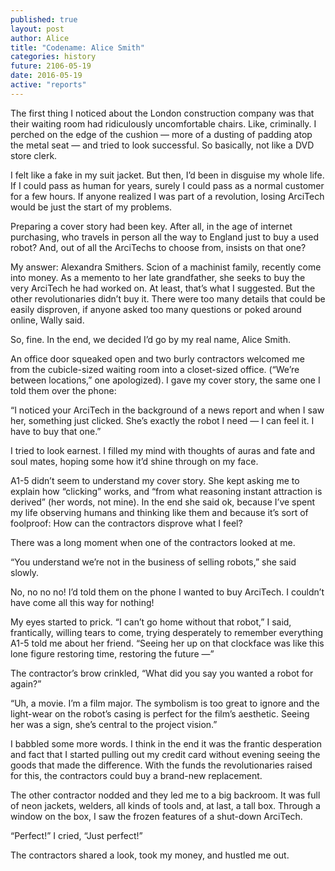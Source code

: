 ```yaml
---
published: true
layout: post
author: Alice
title: "Codename: Alice Smith"
categories: history
future: 2106-05-19
date: 2016-05-19
active: "reports"
---
```


The first thing I noticed about the London construction company was that their waiting room had ridiculously uncomfortable chairs. Like, criminally. I perched on the edge of the cushion — more of a dusting of padding atop the metal seat — and tried to look successful. So basically, not like a DVD store clerk.

I felt like a fake in my suit jacket. But then, I’d been in disguise my whole life. If I could pass as human for years, surely I could pass as a normal customer for a few hours.  If anyone realized I was part of a revolution, losing ArciTech would be just the start of my problems. 
 
Preparing a cover story had been key. After all, in the age of internet purchasing, who travels in person all the way to England just to buy a used robot? And, out of all the ArciTechs to choose from, insists on that one?
 
My answer: Alexandra Smithers. Scion of a machinist family, recently come into money. As a memento to her late grandfather, she seeks to buy the very ArciTech he had worked on. At least, that’s what I suggested. But the other revolutionaries didn’t buy it. There were too many details that could be easily disproven, if anyone asked too many questions or poked around online, Wally said.
 
So, fine. In the end, we decided I’d go by my real name, Alice Smith.
 
An office door squeaked open and two burly contractors welcomed me from the cubicle-sized waiting room into a closet-sized office. (“We’re between locations,” one apologized). I gave my cover story, the same one I told them over the phone:

“I noticed your ArciTech in the background of a news report and when I saw her, something just clicked. She’s exactly the robot I need — I can feel it. I have to buy that one.”
 
I tried to look earnest. I filled my mind with thoughts of auras and fate and soul mates, hoping some how it’d shine through on my face.
 
A1-5 didn’t seem to understand my cover story. She kept asking me to explain how “clicking” works, and “from what reasoning instant attraction is derived”  (her words, not mine). In the end she said ok, because I’ve spent my life observing humans and thinking like them and because it’s sort of foolproof: How can the contractors disprove what I feel? 
 
There was a long moment when one of the contractors looked at me.
 
“You understand we’re not in the business of selling robots,” she said slowly.
 
No, no no no! I’d told them on the phone I wanted to buy ArciTech. I couldn’t have come all this way for nothing!
 
My eyes started to prick. “I can’t go home without that robot,” I said, frantically, willing tears to come, trying desperately to remember everything A1-5 told me about her friend.  “Seeing her up on that clockface was like this lone figure restoring time, restoring the future —”
 
The contractor’s brow crinkled, “What did you say you wanted a robot for again?”
 
“Uh, a movie. I’m a film major. The symbolism is too great to ignore and the light-wear on the robot’s casing is perfect for the film’s aesthetic. Seeing her was a sign, she’s central to the project vision.”
 
I babbled some more words. I think in the end it was the frantic desperation and fact that I started pulling out my credit card without evening seeing the goods that made the difference. With the funds the revolutionaries raised for this, the contractors could buy a brand-new replacement.
 
The other contractor nodded and they led me to a big backroom. It was full of neon jackets, welders, all kinds of tools and, at last, a tall box. Through a window on the box, I saw the frozen features of a shut-down ArciTech.
 
“Perfect!” I cried, “Just perfect!”
 
The contractors shared a look, took my money, and hustled me out. 
